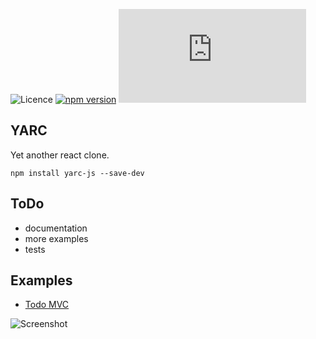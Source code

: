 ![Licence](https://img.shields.io/badge/license-MIT-1182c2.svg)
[![npm version](https://badge.fury.io/js/yarc-js.svg)](https://badge.fury.io/js/yarc-js)
[![...](https://badge-size.herokuapp.com/literallylara/yarc-js/master/dist/yarc.min.js?update)](https://github.com/literallylara/yarc-js/blob/master/dist/yarc.min.js)

YARC
----
Yet another react clone. 

`npm install yarc-js --save-dev`

## ToDo

- documentation
- more examples
- tests

## Examples

- [Todo MVC](https://literallylara.github.io/yarc-js/examples/todo-mvc/)

![Screenshot](https://literallylara.github.io/yarc-js/examples/todo-mvc/screenshot.png)
